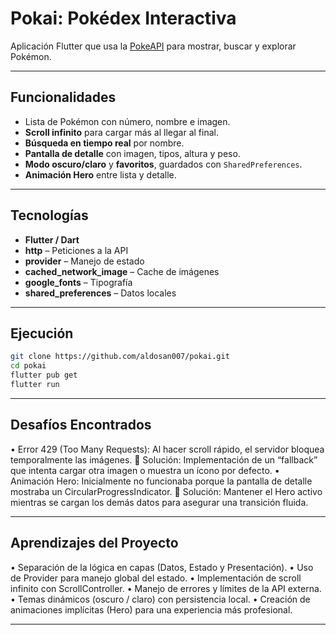 # Pokai: Pokédex Interactiva

Aplicación Flutter que usa la [PokeAPI](https://pokeapi.co/) para mostrar, buscar y explorar Pokémon.

---

## Funcionalidades
- Lista de Pokémon con número, nombre e imagen.  
- **Scroll infinito** para cargar más al llegar al final.  
- **Búsqueda en tiempo real** por nombre.  
- **Pantalla de detalle** con imagen, tipos, altura y peso.  
- **Modo oscuro/claro** y **favoritos**, guardados con `SharedPreferences`.  
- **Animación Hero** entre lista y detalle.  

---

## Tecnologías
- **Flutter / Dart**  
- **http** – Peticiones a la API  
- **provider** – Manejo de estado  
- **cached_network_image** – Cache de imágenes  
- **google_fonts** – Tipografía  
- **shared_preferences** – Datos locales  

---

## Ejecución
```bash
git clone https://github.com/aldosan007/pokai.git
cd pokai
flutter pub get
flutter run
```

---

## Desafíos Encontrados
•	Error 429 (Too Many Requests): Al hacer scroll rápido, el servidor bloquea temporalmente las imágenes.
🔹 Solución: Implementación de un “fallback” que intenta cargar otra imagen o muestra un ícono por defecto.
•	Animación Hero: Inicialmente no funcionaba porque la pantalla de detalle mostraba un CircularProgressIndicator.
🔹 Solución: Mantener el Hero activo mientras se cargan los demás datos para asegurar una transición fluida.

---

## Aprendizajes del Proyecto
•	Separación de la lógica en capas (Datos, Estado y Presentación).
•	Uso de Provider para manejo global del estado.
•	Implementación de scroll infinito con ScrollController.
•	Manejo de errores y límites de la API externa.
•	Temas dinámicos (oscuro / claro) con persistencia local.
•	Creación de animaciones implícitas (Hero) para una experiencia más profesional.

---